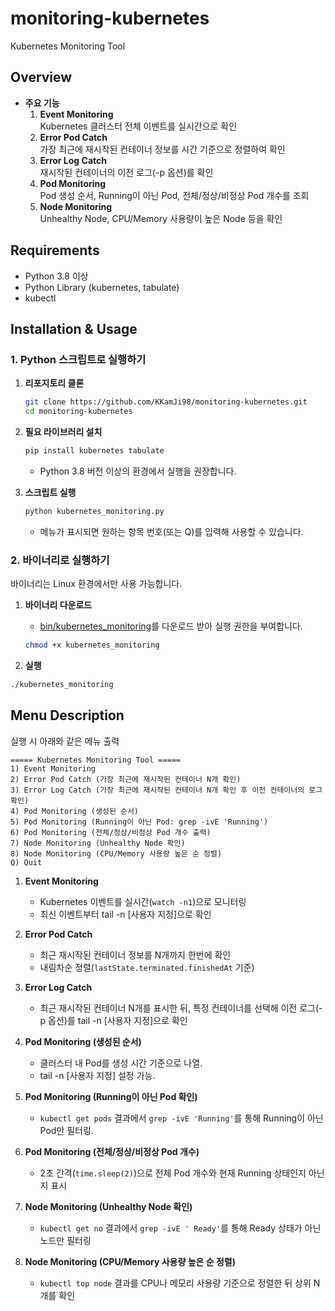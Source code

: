 # monitoring-kubernetes

Kubernetes Monitoring Tool

## Overview

- **주요 기능**  
  1. **Event Monitoring**  
     Kubernetes 클러스터 전체 이벤트를 실시간으로 확인  
  2. **Error Pod Catch**  
     가장 최근에 재시작된 컨테이너 정보를 시간 기준으로 정렬하여 확인  
  3. **Error Log Catch**  
     재시작된 컨테이너의 이전 로그(-p 옵션)를 확인  
  4. **Pod Monitoring**  
     Pod 생성 순서, Running이 아닌 Pod, 전체/정상/비정상 Pod 개수를 조회  
  5. **Node Monitoring**  
     Unhealthy Node, CPU/Memory 사용량이 높은 Node 등을 확인

## Requirements

- Python 3.8 이상
- Python Library (kubernetes, tabulate)
- kubectl

## Installation & Usage

### 1. Python 스크립트로 실행하기

1. **리포지토리 클론**
  
   ```bash
   git clone https://github.com/KKamJi98/monitoring-kubernetes.git
   cd monitoring-kubernetes
   ```

2. **필요 라이브러리 설치**  

   ```bash
   pip install kubernetes tabulate
   ```
  
   - Python 3.8 버전 이상의 환경에서 실행을 권장합니다.

3. **스크립트 실행**  

   ```bash
   python kubernetes_monitoring.py
   ```
  
   - 메뉴가 표시되면 원하는 항목 번호(또는 Q)를 입력해 사용할 수 있습니다.

### 2. 바이너리로 실행하기

바이너리는 Linux 환경에서만 사용 가능합니다.

1. **바이너리 다운로드**  
   - [bin/kubernetes_monitoring](https://github.com/KKamJi98/monitoring-kubernetes/blob/main/bin/kubernetes_monitoring)를 다운로드 받아 실행 권한을 부여합니다.

    ```bash
    chmod +x kubernetes_monitoring
    ```

2. **실행**  

  ```bash
  ./kubernetes_monitoring
  ```

## Menu Description

실행 시 아래와 같은 메뉴 출력

```shell
===== Kubernetes Monitoring Tool =====
1) Event Monitoring
2) Error Pod Catch (가장 최근에 재시작된 컨테이너 N개 확인)
3) Error Log Catch (가장 최근에 재시작된 컨테이너 N개 확인 후 이전 컨테이너의 로그 확인)
4) Pod Monitoring (생성된 순서)
5) Pod Monitoring (Running이 아닌 Pod: grep -ivE 'Running')
6) Pod Monitoring (전체/정상/비정상 Pod 개수 출력)
7) Node Monitoring (Unhealthy Node 확인)
8) Node Monitoring (CPU/Memory 사용량 높은 순 정렬)
Q) Quit
```

1. **Event Monitoring**  
   - Kubernetes 이벤트를 실시간(`watch -n1`)으로 모니터링  
   - 최신 이벤트부터 tail -n [사용자 지정]으로 확인  

2. **Error Pod Catch**  
   - 최근 재시작된 컨테이너 정보를 N개까지 한번에 확인  
   - 내림차순 정렬(`lastState.terminated.finishedAt` 기준)

3. **Error Log Catch**  
   - 최근 재시작된 컨테이너 N개를 표시한 뒤, 특정 컨테이너를 선택해 이전 로그(-p 옵션)를 tail -n [사용자 지정]으로 확인  

4. **Pod Monitoring (생성된 순서)**  
   - 클러스터 내 Pod를 생성 시간 기준으로 나열.  
   - tail -n [사용자 지정] 설정 가능.

5. **Pod Monitoring (Running이 아닌 Pod 확인)**  
   - `kubectl get pods` 결과에서 `grep -ivE 'Running'`를 통해 Running이 아닌 Pod만 필터링.

6. **Pod Monitoring (전체/정상/비정상 Pod 개수)**  
   - 2초 간격(`time.sleep(2)`)으로 전체 Pod 개수와 현재 Running 상태인지 아닌지 표시

7. **Node Monitoring (Unhealthy Node 확인)**  
   - `kubectl get no` 결과에서 `grep -ivE ' Ready'`를 통해 Ready 상태가 아닌 노드만 필터링

8. **Node Monitoring (CPU/Memory 사용량 높은 순 정렬)**  
   - `kubectl top node` 결과를 CPU나 메모리 사용량 기준으로 정렬한 뒤 상위 N개를 확인
